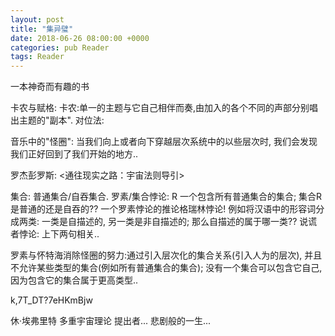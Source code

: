 ```yaml
---
layout: post
title: "集异璧"
date: 2018-06-26 08:00:00 +0000
categories: pub Reader
tags: Reader
--- 
```

一本神奇而有趣的书



卡农与赋格:
卡农:单一的主题与它自己相伴而奏,由加入的各个不同的声部分别唱出主题的"副本".
对位法:

音乐中的"怪圈": 当我们向上或者向下穿越层次系统中的以些层次时, 我们会发现我们正好回到了我们开始的地方..

罗杰彭罗斯: <通往现实之路：宇宙法则导引>

集合: 普通集合/自吞集合.
罗素/集合悖论:  R 一个包含所有普通集合的集合;  集合R是普通的还是自吞的??
一个罗素悖论的推论格瑞林悖论! 例如将汉语中的形容词分成两类: 一类是自描述的, 另一类是非自描述的; 那么自描述的属于哪一类??
说谎者悖论: 上下两句相关..

罗素与怀特海消除怪圈的努力:通过引入层次化的集合关系(引入人为的层次), 并且不允许某些类型的集合(例如所有普通集合的集合);  没有一个集合可以包含它自己, 因为包含它的集合属于更高类型..


k,7T_DT?7eHKmBjw


休·埃弗里特  多重宇宙理论 提出者... 悲剧般的一生...
